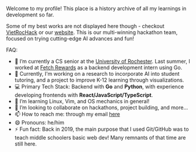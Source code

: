 Welcome to my profile! This place is a history archive of all my learnings in development so far.

Some of my best works are not displayed here though - checkout [VietRocHack](https://github.com/VietRocHack) or our [website](https://vietrochack.com). This is our multi-winning hackathon team, focused on trying cutting-edge AI advances and fun!

FAQ:
- 🔭 I’m currently a CS senior at the [University of Rochester](https://rochester.edu). Last summer, I worked at [Fetch Rewards](https://fetch.com) as a backend development intern using Go.
- 🔎 Currently, I'm working on a research to incorporate AI into student tutoring, and a project to improve K-12 learning through visualizations.
- 💻 Primary Tech Stack: Backend with **Go** and **Python**, with experience developing frontends with **React/JavaScript/TypeScript**.
- 🌱 I’m learning Linux, Vim, and OS mechanics in general!
- 👯 I’m looking to collaborate on hackathons, project building, and more...
- 📫 How to reach me: through my email [here](mailto:lamphamthedev@gmail.com)
- 😄 Pronouns: he/him
- ⚡ Fun fact: Back in 2019, the main purpose that I used Git/GitHub was to teach middle schoolers basic web dev! Many remnants of that time are still here.
